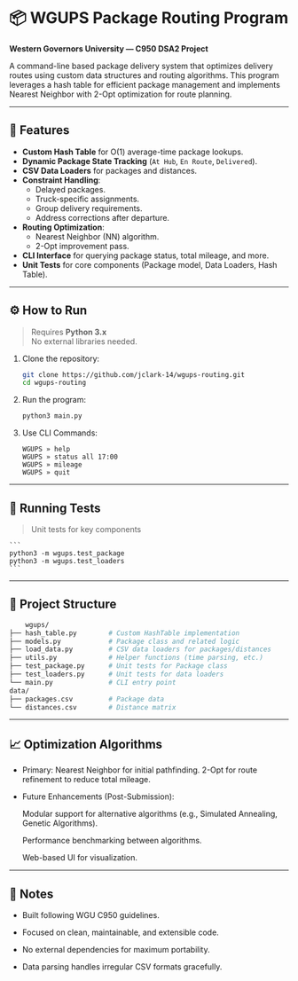 # 📦 WGUPS Package Routing Program

**Western Governors University — C950 DSA2 Project**

A command-line based package delivery system that optimizes delivery routes using custom data structures and routing algorithms. This program leverages a hash table for efficient package management and implements Nearest Neighbor with 2-Opt optimization for route planning.

---

## 🚀 Features

- **Custom Hash Table** for O(1) average-time package lookups.
- **Dynamic Package State Tracking** (`At Hub`, `En Route`, `Delivered`).
- **CSV Data Loaders** for packages and distances.
- **Constraint Handling**:
  - Delayed packages.
  - Truck-specific assignments.
  - Group delivery requirements.
  - Address corrections after departure.
- **Routing Optimization**:
  - Nearest Neighbor (NN) algorithm.
  - 2-Opt improvement pass.
- **CLI Interface** for querying package status, total mileage, and more.
- **Unit Tests** for core components (Package model, Data Loaders, Hash Table).

---

## ⚙️ How to Run

> Requires **Python 3.x**  
> No external libraries needed.

1. Clone the repository:
   ```bash
   git clone https://github.com/jclark-14/wgups-routing.git
   cd wgups-routing
   ```
2. Run the program:
   ```bash
   python3 main.py
   ```
3. Use CLI Commands:
   ```
   WGUPS » help
   WGUPS » status all 17:00
   WGUPS » mileage
   WGUPS » quit
   ```

---

## 🧪 Running Tests

> Unit tests for key components

    ```
    python3 -m wgups.test_package
    python3 -m wgups.test_loaders
    ```

---

## 📂 Project Structure

```bash
    wgups/
├── hash_table.py        # Custom HashTable implementation
├── models.py            # Package class and related logic
├── load_data.py         # CSV data loaders for packages/distances
├── utils.py             # Helper functions (time parsing, etc.)
├── test_package.py      # Unit tests for Package class
├── test_loaders.py      # Unit tests for data loaders
└── main.py              # CLI entry point
data/
├── packages.csv         # Package data
└── distances.csv        # Distance matrix
```

---

## 📈 Optimization Algorithms

- Primary:
  Nearest Neighbor for initial pathfinding.
  2-Opt for route refinement to reduce total mileage.

- Future Enhancements (Post-Submission):

  Modular support for alternative algorithms (e.g., Simulated Annealing, Genetic Algorithms).

  Performance benchmarking between algorithms.

  Web-based UI for visualization.

---

## 📝 Notes

- Built following WGU C950 guidelines.

- Focused on clean, maintainable, and extensible code.

- No external dependencies for maximum portability.

- Data parsing handles irregular CSV formats gracefully.
